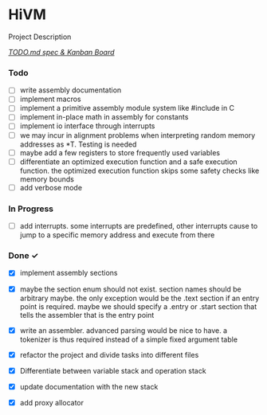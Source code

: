# HiVM

Project Description

<em>[TODO.md spec & Kanban Board](https://bit.ly/3fCwKfM)</em>

### Todo

- [ ] write assembly documentation  
- [ ] implement macros  
- [ ] implement a primitive assembly module system like #include in C  
- [ ] implement in-place math in assembly for constants  
- [ ] implement io interface through interrupts  
- [ ] we may incur in alignment problems when interpreting random memory addresses as *T. Testing is needed  
- [ ] maybe add a few registers to store frequently used variables  
- [ ] differentiate an optimized execution function and a safe execution function. the optimized execution function skips some safety checks like memory bounds  
- [ ] add verbose mode  

### In Progress

- [ ] add interrupts. some interrupts are predefined, other interrupts cause to jump to a specific memory address and execute from there  

### Done ✓

- [x] implement assembly sections  
- [x] maybe the section enum should not exist. section names should be arbitrary maybe. the only exception would be the .text section if an entry point is required. maybe we should specify a .entry or .start section that tells the assembler that is the entry point  
- [x] write an assembler. advanced parsing would be nice to have. a tokenizer is thus required instead of a simple fixed argument table  
- [x] refactor the project and divide tasks into different files  
- [x] Differentiate between variable stack and operation stack  
- [x] update documentation with the new stack  
- [x] add proxy allocator  

